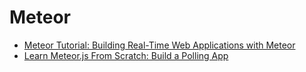 # Meteor

- [Meteor Tutorial: Building Real-Time Web Applications with Meteor](http://www.toptal.com/meteor/building-real-time-web-applications-with-meteor)
- [Learn Meteor.js From Scratch: Build a Polling App](https://scotch.io/tutorials/learn-meteor-js-from-scratch-build-a-polling-app)
